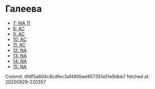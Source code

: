 # Галеева
- [7: WA 11](7.md)
- [8: AC](8.md)
- [9: AC](9.md)
- [10: AC](10.md)
- [11: AC](11.md)
- [12: NA](12.md)
- [13: NA](13.md)
- [14: NA](14.md)
- [15: NA](15.md)

Commit: dfdf5a804c8cdfec3af480bae857351a51e9dbb7
 fetched at: 20200929-220357
